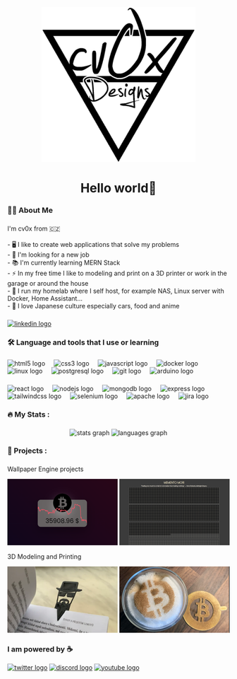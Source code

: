 <div align="center">
  <img height="350" src="https://github.com/cv0x/cv0x/blob/main/toplogo.png?raw=true"  />
</div>

###

<h1 align="center">Hello world👋</h1>

###

<h3 align="left">👩‍💻  About Me</h3>

###

<p align="left">I'm cv0x from 🇨🇿<br><br>- 🖥️ I like to create web applications that solve my problems<br>- 🔭 I'm looking for a new job<br>- 📚 I'm currently learning MERN Stack<br>- ⚡ In my free time I like to modeling and print on a 3D printer or work in the garage or around the house<br>- 💾 I run my homelab where I self host, for example NAS, Linux server with Docker, Home Assistant...<br>- 🍜 I love Japanese culture especially cars, food and anime</p>

###

<div align="left">
  <a href="https://www.linkedin.com/in/davidoubrecht/" ><img src="https://img.shields.io/static/v1?message=LinkedIn&logo=linkedin&label=&color=0077B5&logoColor=white&labelColor=&style=for-the-badge" height="25" alt="linkedin logo"  /></a>
</div>

###

<h3 align="left">🛠 Language and tools that I use or learning</h3>

###

<div align="left">
  <img src="https://cdn.jsdelivr.net/gh/devicons/devicon/icons/html5/html5-original.svg" height="40" alt="html5 logo"  />
  <img width="12" />
  <img src="https://cdn.jsdelivr.net/gh/devicons/devicon/icons/css3/css3-original.svg" height="40" alt="css3 logo"  />
  <img width="12" />
  <img src="https://cdn.jsdelivr.net/gh/devicons/devicon/icons/javascript/javascript-original.svg" height="40" alt="javascript logo"  />
  <img width="12" />
  <img src="https://cdn.jsdelivr.net/gh/devicons/devicon/icons/docker/docker-plain-wordmark.svg" height="40" alt="docker logo"  />
  <img width="12" />
  <img src="https://cdn.jsdelivr.net/gh/devicons/devicon/icons/linux/linux-original.svg" height="40" alt="linux logo"  />
  <img width="12" />
  <img src="https://cdn.jsdelivr.net/gh/devicons/devicon/icons/postgresql/postgresql-original.svg" height="40" alt="postgresql logo"  />
  <img width="12" />
  <img src="https://cdn.jsdelivr.net/gh/devicons/devicon/icons/git/git-original.svg" height="40" alt="git logo"  />
  <img width="12" />
  <img src="https://cdn.jsdelivr.net/gh/devicons/devicon/icons/arduino/arduino-original.svg" height="40" alt="arduino logo"  />
</div>

###

<div align="left">
  <img src="https://cdn.jsdelivr.net/gh/devicons/devicon/icons/react/react-original.svg" height="40" alt="react logo"  />
  <img width="12" />
  <img src="https://cdn.jsdelivr.net/gh/devicons/devicon/icons/nodejs/nodejs-original.svg" height="40" alt="nodejs logo"  />
  <img width="12" />
  <img src="https://cdn.jsdelivr.net/gh/devicons/devicon/icons/mongodb/mongodb-original.svg" height="40" alt="mongodb logo"  />
  <img width="12" />
  <img src="https://cdn.jsdelivr.net/gh/devicons/devicon/icons/express/express-original.svg" height="40" alt="express logo"  />
  <img width="12" />
  <img src="https://cdn.jsdelivr.net/gh/devicons/devicon/icons/tailwindcss/tailwindcss-original-wordmark.svg" height="40" alt="tailwindcss logo"  />
  <img width="12" />
  <img src="https://cdn.jsdelivr.net/gh/devicons/devicon/icons/selenium/selenium-original.svg" height="40" alt="selenium logo"  />
  <img width="12" />
  <img src="https://cdn.jsdelivr.net/gh/devicons/devicon/icons/apache/apache-original.svg" height="40" alt="apache logo"  />
  <img width="12" />
  <img src="https://cdn.jsdelivr.net/gh/devicons/devicon/icons/jira/jira-original.svg" height="40" alt="jira logo"  />
</div>

###

<h3 align="left">🔥   My Stats :</h3>

###

<div align="center">
  <img src="https://github-readme-stats.vercel.app/api?username=cv0x&hide_title=false&hide_rank=false&show_icons=true&include_all_commits=true&count_private=true&disable_animations=false&theme=dracula&locale=en&hide_border=false&order=1" height="150" alt="stats graph"  />
  <img src="https://github-readme-stats.vercel.app/api/top-langs?username=cv0x&locale=en&hide_title=false&layout=compact&card_width=320&langs_count=5&theme=dracula&hide_border=false&order=2" height="150" alt="languages graph"  />
</div>

###

<h3 align="left">🥇 Projects :</h3>

###

 <p align="left">Wallpaper Engine projects</p>
 
 <a href='https://steamcommunity.com/sharedfiles/filedetails/?id=2804470667'><img height='150px' src='https://github.com/cv0x/cvox-portfolio-web/blob/main/res/img/portfolio1.png?raw=true'></a>
 <a href='https://steamcommunity.com/sharedfiles/filedetails/?id=2986436976'><img height='150px' src='https://github.com/cv0x/cvox-portfolio-web/blob/main/res/img/portfolio6.png?raw=true'></a>
 
 <p align="left">3D Modeling and Printing</p>
 
 <a href='https://www.printables.com/cs/model/284814-heisenberg-bookmark'><img height='150px' src='https://github.com/cv0x/cvox-portfolio-web/blob/main/res/img/portfolio4.png?raw=true'></a>
 <a href='https://www.printables.com/cs/model/482589-bitcoin-cappuccino-stencil'><img height='150px' src='https://github.com/cv0x/cvox-portfolio-web/blob/main/res/img/portfolio5.png?raw=true'></a>

###
<h3 align="left">I am powered by ☕️ </h3>
<div align="left">
  <a href="https://x.com/thecv0x" ><img src="https://raw.githubusercontent.com/maurodesouza/profile-readme-generator/master/src/assets/icons/social/twitter/default.svg" width="52" height="40" alt="twitter logo"  /></a>
  <a href="#" ><img src="https://raw.githubusercontent.com/maurodesouza/profile-readme-generator/master/src/assets/icons/social/discord/default.svg" width="52" height="40" alt="discord logo"  /></a>
  <a href="https://www.youtube.com/cv0x" ><img src="https://raw.githubusercontent.com/maurodesouza/profile-readme-generator/master/src/assets/icons/social/youtube/default.svg" width="52" height="40" alt="youtube logo"  /></a>
</div>

###

